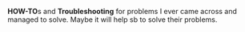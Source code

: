 **HOW-TO**s and **Troubleshooting** for problems I ever came across and managed to solve. Maybe it will help sb to solve their problems.
